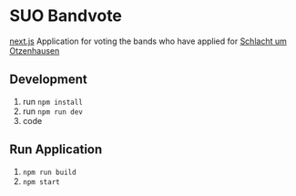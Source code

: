 # SUO Bandvote

[next.js](https://next.js.org) Application for voting the bands who have applied for [Schlacht um Otzenhausen](https://suo-festival.de)

## Development

1. run `npm install`
2. run `npm run dev`
3. code

## Run Application

1. `npm run build`
2. `npm start`
